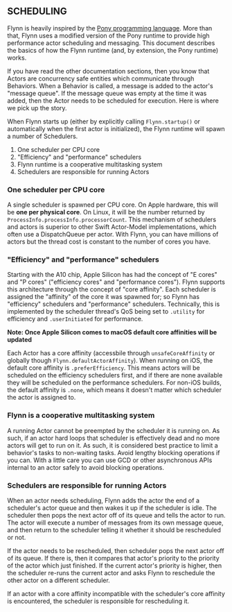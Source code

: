 ## SCHEDULING

Flynn is heavily inspired by the [Pony programming language](https://www.ponylang.io).  More than that, Flynn uses a modified version of the Pony runtime to provide high performance actor scheduling and messaging. This document describes the basics of how the Flynn runtime (and, by extension, the Pony runtime) works.

If you have read the other documentation sections, then you know that Actors are concurrency safe entities which communicate through Behaviors. When a Behavior is called, a message is added to the actor's "message queue".  If the message queue was empty at the time it was added, then the Actor needs to be scheduled for execution. Here is where we pick up the story.

When Flynn starts up (either by explicitly calling ```Flynn.startup()``` or automatically when the first actor is initialized), the Flynn runtime will spawn a number of Schedulers. 

1. One scheduler per CPU core
2. "Efficiency" and "performance" schedulers
3. Flynn runtime is a cooperative multitasking system
4. Schedulers are responsible for running Actors


### One scheduler per CPU core

A single scheduler is spawned per CPU core. On Apple hardware, this will be **one per physical core**. On Linux, it will be the number returned by ```ProcessInfo.processInfo.processorCount```. This mechanism of schedulers and actors is superior to other Swift Actor-Model implementations, which often use a DispatchQueue per actor. With Flynn, you can have millions of actors but the thread cost is constant to the number of cores you have.

### "Efficiency" and "performance" schedulers

Starting with the A10 chip, Apple Silicon has had the concept of "E cores" and "P cores" ("efficiency cores" and "performance cores"). Flynn supports this architecture through the concept of "core affinity".  Each scheduler is assigned the "affinity" of the core it was spawned for; so Flynn has "efficiency" schedulers and "performance" schedulers. Technically, this is implemented by the scheduler thread's QoS being set to ```.utility``` for efficiency and ```.userInitiated``` for performance.

**Note: Once Apple Silicon comes to macOS default core affinities will be updated**

Each Actor has a core affinity (accessbile through ```unsafeCoreAffinity``` or globally though ```Flynn.defaultActorAffinity```).  When running on iOS, the default core affinity is ```.preferEfficiency```. This means actors will be scheduled on the efficiency schedulers first, and if there are none available they will be scheduled on the performance schedulers.  For non-iOS builds, the default affinity is ```.none```, which means it doesn't matter which scheduler the actor is assigned to.

### Flynn is a cooperative multitasking system

A running Actor cannot be preempted by the scheduler it is running on. As such, if an actor hard loops that scheduler is effectively dead and no more actors will get to run on it. As such, it is considered best practice to limit a behavior's tasks to non-waiting tasks.  Avoid lengthy blocking operations if you can.  With a little care you can use GCD or other asynchronous APIs internal to an actor safely to avoid blocking operations.


### Schedulers are responsible for running Actors

When an actor needs scheduling, Flynn adds the actor the end of a scheduler's actor queue and then wakes it up if the scheduler is idle. The scheduler then pops the next actor off of its queue and tells the actor to run.  The actor will execute a number of messages from its own message queue, and then return to the scheduler telling it whether it should be rescheduled or not.

If the actor needs to be rescheduled, then scheduler pops the next actor off of its queue.  If there is, then it compares that actor's priority to the priority of the actor which just finished. If the current actor's priority is higher, then the scheduler re-runs the current actor and asks Flynn to reschedule the other actor on a different scheduler.

If an actor with a core affinity incompatible with the scheduler's core affinity is encountered, the scheduler is responsible for rescheduling it.